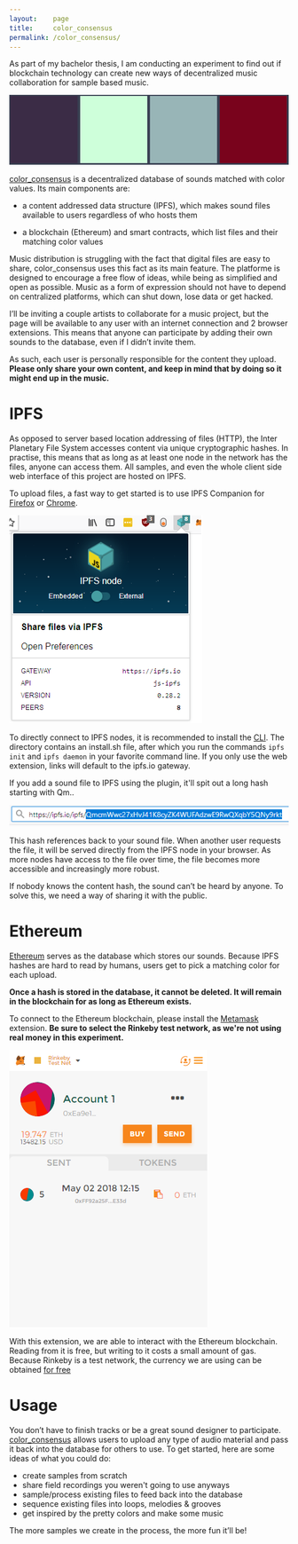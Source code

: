 ```yaml
---
layout:    page
title:     color_consensus
permalink: /color_consensus/
---
```


As part of my bachelor thesis, I am conducting an experiment to find out if blockchain technology can create new ways of decentralized music collaboration for sample based music.

![](/images/color_consensus/colors.png)

[color_consensus](http://colorconsensus.xyz) is a decentralized database of sounds matched with color values. Its main components are:

- a content addressed data structure (IPFS), which makes sound files available to users regardless of who hosts them

- a blockchain (Ethereum) and smart contracts, which list files and their matching color values

Music distribution is struggling with the fact that digital files are easy to share, color_consensus uses this fact as its main feature. The platforme is designed to encourage a free flow of ideas, while being as simplified and open as possible. Music as a form of expression should not have to depend on centralized platforms, which can shut down, lose data or get hacked.

I’ll be inviting a couple artists to collaborate for a music project, but the page will be available to any user with an internet connection and 2 browser extensions. This means that anyone can participate by adding their own sounds to the database, even if I didn’t invite them.

As such, each user is personally responsible for the content they upload.
__Please only share your own content, and keep in mind that by doing so it might end up in the music.__


# IPFS
As opposed to server based location addressing of files (HTTP), the Inter Planetary File System accesses content via unique cryptographic hashes.
In practise, this means that as long as at least one node in the network has the files, anyone can access them. All samples, and even the whole client side web interface of this project are hosted on IPFS.

To upload files, a fast way to get started is to use IPFS Companion for [Firefox](https://addons.mozilla.org/en-US/firefox/addon/ipfs-companion/) or [Chrome](https://chrome.google.com/webstore/detail/ipfs-companion/nibjojkomfdiaoajekhjakgkdhaomnch).

![](/images/color_consensus/ipfs_companion_embedded.png)

To directly connect to IPFS nodes, it is recommended to install the [CLI](https://ipfs.io/docs/install/). The directory contains an install.sh file, after which you run the commands `ipfs init` and `ipfs daemon` in your favorite command line. If you only use the web extension, links will default to the ipfs.io gateway.

If you add a sound file to IPFS using the plugin, it'll spit out a long hash starting with Qm..

![](/images/color_consensus/ipfs_hash.png)

This hash references back to your sound file. When another user requests the file, it will be served directly from the IPFS node in your browser. As more nodes have access to the file over time, the file becomes more accessible and increasingly more robust.

If nobody knows the content hash, the sound can’t be heard by anyone. To solve this, we need a way of sharing it with the public.

# Ethereum

[Ethereum](https://en.m.wikipedia.org/wiki/Ethereum) serves as the database which stores our sounds. Because IPFS hashes are hard to read by humans, users get to pick a matching color for each upload.

__Once a hash is stored in the database, it cannot be deleted. It will remain in the blockchain for as long as Ethereum exists.__

To connect to the Ethereum blockchain, please install the [Metamask](https://metamask.io/) extension. __Be sure to select the Rinkeby test network, as we're not using real money in this experiment.__

![](/images/color_consensus/metamask.png)

With this extension, we are able to interact with the Ethereum blockchain. Reading from it is free, but writing to it costs a small amount of gas. Because Rinkeby is a test network, the currency we are using can be obtained [for free](https://faucet.rinkeby.io/)

# Usage

You don’t have to finish tracks or be a great sound designer to participate. [color_consensus](http://colorconsensus.xyz) allows users to upload any type of audio material and pass it back into the database for others to use.
To get started, here are some ideas of what you could do:

- create samples from scratch
- share field recordings you weren't going to use anyways
- sample/process existing files to feed back into the database
- sequence existing files into loops, melodies & grooves
- get inspired by the pretty colors and make some music

The more samples we create in the process, the more fun it’ll be!
